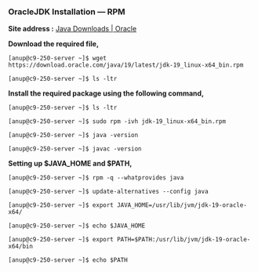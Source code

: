 
### OracleJDK Installation — RPM

**Site address :** [Java Downloads | Oracle](https://www.oracle.com/java/technologies/downloads/ "https://www.oracle.com/java/technologies/downloads/")

**Download the required file,** 

`[anup@c9-250-server ~]$ wget https://download.oracle.com/java/19/latest/jdk-19_linux-x64_bin.rpm`

`[anup@c9-250-server ~]$ ls -ltr`

**Install the required package using the following command,** 

`[anup@c9-250-server ~]$ ls -ltr`

`[anup@c9-250-server ~]$ sudo rpm -ivh jdk-19_linux-x64_bin.rpm`

`[anup@c9-250-server ~]$ java -version`

`[anup@c9-250-server ~]$ javac -version`

**Setting up $JAVA_HOME and $PATH,** 

`[anup@c9-250-server ~]$ rpm -q --whatprovides java`

`[anup@c9-250-server ~]$ update-alternatives --config java`

`[anup@c9-250-server ~]$ export JAVA_HOME=/usr/lib/jvm/jdk-19-oracle-x64/`

`[anup@c9-250-server ~]$ echo $JAVA_HOME`

`[anup@c9-250-server ~]$ export PATH=$PATH:/usr/lib/jvm/jdk-19-oracle-x64/bin`

`[anup@c9-250-server ~]$ echo $PATH`
